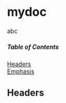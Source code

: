 # mydoc
abc
##### Table of Contents  
[Headers](#headers)  
[Emphasis](#emphasis)  
<a name="headers"/>
## Headers
